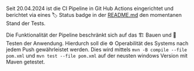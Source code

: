 Seit 20.04.2024 ist die CI Pipeline in Git Hub Actions eingerichtet und berichtet via eines 🏷️ Status badge in der [README.md](https://github.com/Christian-2003/CrInGE/blob/master/README.md) den momentanen Stand der Tests.

Die Funktionalität der Pipeline beschränkt sich auf das 🏗️ Bauen und 🧪 Testen der Anwendung.
Hierdurch soll die ⚙️ Operabilität des Systems nach jedem Push gewährleistet werden.
Dies wird mittels `mvn -B compile --file pom.xml` und `mvn test --file pom.xml` auf der neusten windows Version mit Maven getestet.
